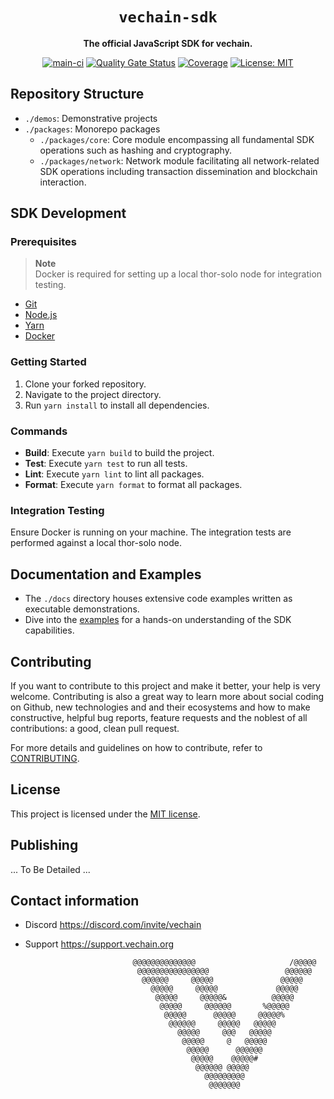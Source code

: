 <div align="center">
  <h1><code>vechain-sdk</code></h1>
  <p>
    <strong>The official JavaScript SDK for vechain.</strong>
  </p>
  <p>
    <a href="https://github.com/vechainfoundation/vechain-sdk/actions/workflows/on-main.yml"><img src="https://github.com/vechainfoundation/vechain-sdk/actions/workflows/on-main.yml/badge.svg" alt="main-ci"></a>
    <a href="https://sonarcloud.io/summary/new_code?id=vechainfoundation_thor-sdk-js"><img src="https://sonarcloud.io/api/project_badges/measure?project=vechainfoundation_thor-sdk-js&metric=alert_status&token=0e94ce34f24ef54d43c15c0d4b38f2c645c92b42" alt="Quality Gate Status"></a>
    <a href="https://sonarcloud.io/summary/new_code?id=vechainfoundation_thor-sdk-js"><img src="https://sonarcloud.io/api/project_badges/measure?project=vechainfoundation_thor-sdk-js&metric=coverage&token=0e94ce34f24ef54d43c15c0d4b38f2c645c92b42" alt="Coverage"></a>
    <a href="https://github.com/vechainfoundation/vechain-sdk/blob/main/LICENSE"><img src="https://img.shields.io/badge/License-MIT-blue.svg" alt="License: MIT"></a>
  </p>
</div>

## Repository Structure
- `./demos`: Demonstrative projects
- `./packages`: Monorepo packages
   - `./packages/core`: Core module encompassing all fundamental SDK operations such as hashing and cryptography.
   - `./packages/network`: Network module facilitating all network-related SDK operations including transaction dissemination and blockchain interaction.

## SDK Development

### Prerequisites
> **Note** <br />
> Docker is required for setting up a local thor-solo node for integration testing.
 - [Git](https://git-scm.com/book/en/v2/Getting-Started-Installing-Git)
 - [Node.js](https://nodejs.org/en)
 - [Yarn](https://classic.yarnpkg.com/en/docs/install)
 - [Docker](https://docs.docker.com/get-docker/)

### Getting Started
1. Clone your forked repository.
2. Navigate to the project directory.
3. Run `yarn install` to install all dependencies.

### Commands
- **Build**: Execute `yarn build` to build the project.
- **Test**: Execute `yarn test` to run all tests.
- **Lint**: Execute `yarn lint` to lint all packages.
- **Format**: Execute `yarn format` to format all packages.

### Integration Testing
Ensure Docker is running on your machine. The integration tests are performed against a local thor-solo node.

## Documentation and Examples
- The `./docs` directory houses extensive code examples written as executable demonstrations.
- Dive into the [examples](../docs/README.md) for a hands-on understanding of the SDK capabilities.

## Contributing

If you want to contribute to this project and make it better, your help is very welcome. Contributing is also a great way to learn more about social coding on Github, new technologies and and their ecosystems and how to make constructive, helpful bug reports, feature requests and the noblest of all contributions: a good, clean pull request.

For more details and guidelines on how to contribute, refer to [CONTRIBUTING](CONTRIBUTING.md).

## License

This project is licensed under the [MIT license](LICENSE.md).

## Publishing
... To Be Detailed ...     

## Contact information
- Discord https://discord.com/invite/vechain
- Support https://support.vechain.org


                              @@@@@@@@@@@@@@                     /@@@@@                   
                               @@@@@@@@@@@@@@@@                 @@@@@@                    
                                @@@@@@     @@@@@               @@@@@                      
                                  @@@@@     @@@@@             @@@@@                       
                                   @@@@@     @@@@@&          @@@@@                        
                                    @@@@@     @@@@@@       %@@@@@                         
                                     @@@@@      @@@@@     @@@@@%                          
                                      @@@@@@     @@@@@   @@@@@                            
                                        @@@@@     @@@   @@@@@                             
                                         @@@@@     @   @@@@@                              
                                          @@@@@      @@@@@@                               
                                           @@@@@    @@@@@#                                
                                            @@@@@@ @@@@@                                  
                                              @@@@@@@@@                                   
                                               @@@@@@@                               